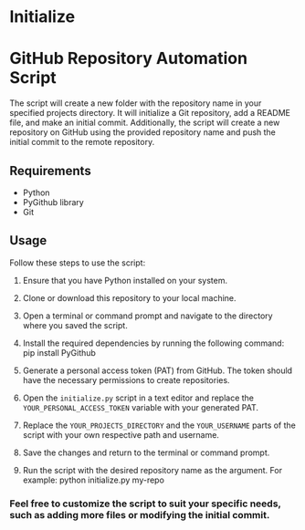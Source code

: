 # Initialize

# GitHub Repository Automation Script

The script will create a new folder with the repository name in your specified projects directory. It will initialize a Git repository, add a README file, and make an initial commit.
Additionally, the script will create a new repository on GitHub using the provided repository name and push the initial commit to the remote repository.

## Requirements

- Python 
- PyGithub library 
- Git 

## Usage

Follow these steps to use the script:

1. Ensure that you have Python installed on your system.

2. Clone or download this repository to your local machine.

3. Open a terminal or command prompt and navigate to the directory where you saved the script.

4. Install the required dependencies by running the following command: <br />
pip install PyGithub <br />


5. Generate a personal access token (PAT) from GitHub. The token should have the necessary permissions to create repositories.

6. Open the `initialize.py` script in a text editor and replace the `YOUR_PERSONAL_ACCESS_TOKEN` variable with your generated PAT.

7. Replace the `YOUR_PROJECTS_DIRECTORY` and the `YOUR_USERNAME` parts of the script with your own respective path and username. 

8. Save the changes and return to the terminal or command prompt.

9. Run the script with the desired repository name as the argument. For example:
python initialize.py my-repo

### Feel free to customize the script to suit your specific needs, such as adding more files or modifying the initial commit.

